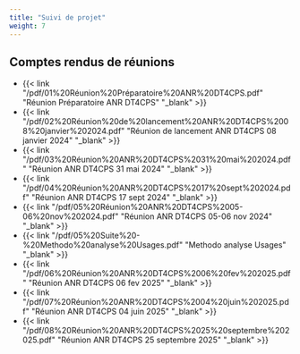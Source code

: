 ```yaml
---
title: "Suivi de projet"
weight: 7
---
```


## Comptes rendus de réunions

* {{< link "/pdf/01%20Réunion%20Préparatoire%20ANR%20DT4CPS.pdf" "Réunion Préparatoire ANR DT4CPS" "_blank" >}}
* {{< link "/pdf/02%20Réunion%20de%20lancement%20ANR%20DT4CPS%2008%20janvier%202024.pdf" "Réunion de lancement ANR DT4CPS 08 janvier 2024" "_blank" >}}
* {{< link "/pdf/03%20Réunion%20ANR%20DT4CPS%2031%20mai%202024.pdf" "Réunion ANR DT4CPS 31 mai 2024" "_blank" >}}
* {{< link "/pdf/04%20Réunion%20ANR%20DT4CPS%2017%20sept%202024.pdf" "Réunion ANR DT4CPS 17 sept 2024" "_blank" >}}
* {{< link "/pdf/05%20Réunion%20ANR%20DT4CPS%2005-06%20nov%202024.pdf" "Réunion ANR DT4CPS 05-06 nov 2024" "_blank" >}}
* {{< link "/pdf/05%20Suite%20-%20Methodo%20analyse%20Usages.pdf" "Methodo analyse Usages" "_blank" >}}
* {{< link "/pdf/06%20Réunion%20ANR%20DT4CPS%2006%20fev%202025.pdf" "Réunion ANR DT4CPS 06 fev 2025" "_blank" >}}
* {{< link "/pdf/07%20Réunion%20ANR%20DT4CPS%2004%20juin%202025.pdf" "Réunion ANR DT4CPS 04 juin 2025" "_blank" >}}
* {{< link "/pdf/08%20Réunion%20ANR%20DT4CPS%2025%20septembre%202025.pdf" "Réunion ANR DT4CPS 25 septembre 2025" "_blank" >}}